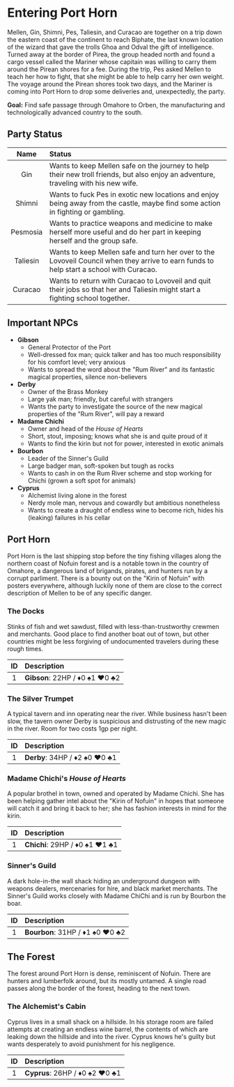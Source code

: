 # Entering Port Horn
Mellen, Gin, Shimni, Pes, Taliesin, and Curacao are together on a trip down the eastern coast of the continent to reach Biphate, the last known location of the wizard that gave the trolls Ghoa and Odval the gift of intelligence. Turned away at the border of Pirea, the group headed north and found a cargo vessel called the Mariner whose capitain was willing to carry them around the Pirean shores for a fee. During the trip, Pes asked Mellen to teach her how to fight, that she might be able to help carry her own weight. The voyage around the Pirean shores took two days, and the Mariner is coming into Port Horn to drop some deliveries and, unexpectedly, the party.

**Goal:** Find safe passage through Omahore to Orben, the manufacturing and technologically advanced country to the south.

## Party Status

| Name | Status |
|:---:|:--- |
| Gin | Wants to keep Mellen safe on the journey to help their new troll friends, but also enjoy an adventure, traveling with his new wife. |
| Shimni | Wants to fuck Pes in exotic new locations and enjoy being away from the castle, maybe find some action in fighting or gambling. |
| Pesmosia | Wants to practice weapons and medicine to make herself more useful and do her part in keeping herself and the group safe. |
| Taliesin | Wants to keep Mellen safe and turn her over to the Lovoveil Council when they arrive to earn funds to help start a school with Curacao. |
| Curacao | Wants to return with Curacao to Lovoveil and quit their jobs so that her and Taliesin might start a fighting school together. |

## Important NPCs

- **Gibson**
  - General Protector of the Port
  - Well-dressed fox man; quick talker and has too much responsibility for his comfort level; very anxious
  - Wants to spread the word about the "Rum River" and its fantastic magical properties, silence non-believers
- **Derby**
  - Owner of the Brass Monkey
  - Large yak man; friendly, but careful with strangers
  - Wants the party to investigate the source of the new magical properties of the "Rum River", will pay a reward
- **Madame Chichi**
  - Owner and head of the _House of Hearts_
  - Short, stout, imposing; knows what she is and quite proud of it
  - Wants to find the kirin but not for power, interested in exotic animals
- **Bourbon**
  - Leader of the Sinner's Guild
  - Large badger man, soft-spoken but tough as rocks
  - Wants to cash in on the Rum River scheme and stop working for Chichi (grown a soft spot for animals)
- **Cyprus**
  - Alchemist living alone in the forest
  - Nerdy mole man, nervous and cowardly but ambitious nonetheless
  - Wants to create a draught of endless wine to become rich, hides his (leaking) failures in his cellar

## Port Horn
Port Horn is the last shipping stop before the tiny fishing villages along the northern coast of Nofuin forest and is a notable town in the country of Omahore, a dangerous land of brigands, pirates, and hunters run by a corrupt parliment. There is a bounty out on the "Kirin of Nofuin" with posters everywhere, although luckily none of them are close to the correct description of Mellen to be of any specific danger.

### The Docks
Stinks of fish and wet sawdust, filled with less-than-trustworthy crewmen and merchants. Good place to find another boat out of town, but other countries might be less forgiving of undocumented travelers during these rough times.

| ID | Description |
|:---:|:--- |
| 1 | **Gibson**: 22HP / ♦️0 ♠️1 ♥️0 ♣️2 |

### The Silver Trumpet
A typical tavern and inn operating near the river. While business hasn't been slow, the tavern owner Derby is suspicious and distrusting of the new magic in the river. Room for two costs 1gp per night.

| ID | Description |
|:---:|:--- |
| 1 | **Derby**: 34HP / ♦️2 ♠️0 ♥️0 ♣️1 |

### Madame Chichi's _House of Hearts_
A popular brothel in town, owned and operated by Madame Chichi. She has been helping gather intel about the "Kirin of Nofuin" in hopes that someone will catch it and bring it back to her; she has fashion interests in mind for the kirin.

| ID | Description |
|:---:|:--- |
| 1 | **Chichi**: 29HP / ♦️0 ♠️1 ♥️1 ♣️1 |

### Sinner's Guild
A dark hole-in-the wall shack hiding an underground dungeon with weapons dealers, mercenaries for hire, and black market merchants. The Sinner's Guild works closely with Madame ChiChi and is run by Bourbon the boar.

| ID | Description |
|:---:|:--- |
| 1 | **Bourbon**: 31HP / ♦️1 ♠️0 ♥️0 ♣️2 |

## The Forest
The forest around Port Horn is dense, reminiscent of Nofuin. There are hunters and lumberfolk around, but its mostly untamed. A single road passes along the border of the forest, heading to the next town.

### The Alchemist's Cabin
Cyprus lives in a small shack on a hillside. In his storage room are failed attempts at creating an endless wine barrel, the contents of which are leaking down the hillside and into the river. Cyprus knows he's guilty but wants desperately to avoid punishment for his negligence.

| ID | Description |
|:---:|:--- |
| 1 | **Cyprus**: 26HP / ♦️0 ♠️2 ♥️0 ♣️1 |
